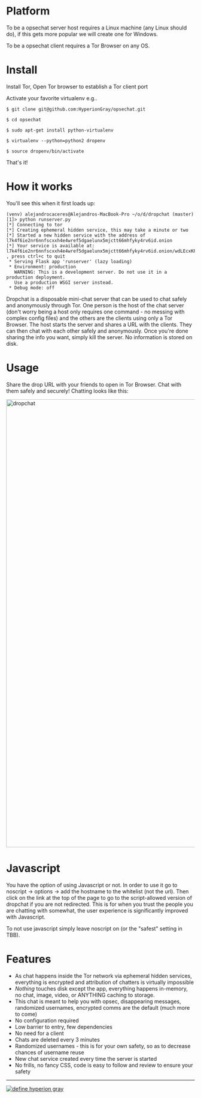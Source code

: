 Platform
========

To be a opsechat server host requires a Linux machine (any Linux should do), if this gets more popular we will create one for Windows.

To be a opsechat client requires a Tor Browser on any OS.


Install
=======

Install Tor, Open Tor browser to establish a Tor client port

Activate your favorite virtualenv e.g..

`$ git clone git@github.com:HyperionGray/opsechat.git`

`$ cd opsechat`

`$ sudo apt-get install python-virtualenv`

`$ virtualenv --python=python2 dropenv`

`$ source dropenv/bin/activate`


That's it!

How it works
============

You'll see this when it first loads up:

```
(venv) alejandrocaceres@Alejandros-MacBook-Pro ~/o/d/dropchat (master) [1]> python runserver.py
[*] Connecting to tor
[*] Creating ephemeral hidden service, this may take a minute or two
[*] Started a new hidden service with the address of l7k4f6ie2nr6nnfscxxh4e4wref5dgaelunx5mjctt66mhfyky4rv6id.onion
[*] Your service is available at: l7k4f6ie2nr6nnfscxxh4e4wref5dgaelunx5mjctt66mhfyky4rv6id.onion/wdLEcxKPd6ARir3m2t2bFlJfX0q5q6jP , press ctrl+c to quit
 * Serving Flask app 'runserver' (lazy loading)
 * Environment: production
   WARNING: This is a development server. Do not use it in a production deployment.
   Use a production WSGI server instead.
 * Debug mode: off
 ```

Dropchat is a disposable mini-chat server that can be used to chat safely and anonymously through Tor. One
person is the host of the chat server (don't worry being a host only requires one command - no messing with
complex config files) and the others are the clients using only a Tor Browser. The host starts the server 
and shares a URL with the clients. They can then chat with each other safely and anonymously. Once you're 
done sharing the info you want, simply kill the server. No information is stored on disk.

Usage
=====

Share the drop URL with your friends to open in Tor Browser. Chat with them safely and securely! Chatting looks like this:

<img width="1194" alt="dropchat" src="https://user-images.githubusercontent.com/3106718/144932238-5363d4eb-40f8-451f-80f3-3bc8259c0475.png">


Javascript
==========

You have the option of using Javascript or not. In order to use it go to noscript -> options -> add the hostname
to the whitelist (not the url). Then click on the link at the top of the page to go to the script-allowed version
of dropchat if you are not redirected. This is for when you trust the people you are chatting with somewhat, the 
user experience is significantly improved with Javascript.

To not use javascript simply leave noscript on (or the "safest" setting in TBB).

Features
========

- As chat happens inside the Tor network via ephemeral hidden services, everything is encrypted and attribution of chatters is virtually impossible
- *Nothing* touches disk except the app, everything happens in-memory, no chat, image, video, or ANYTHING caching to storage.
- This chat is meant to help you with opsec, disappearing messages, randomized usernames, encrypted comms are the default (much more to come)
- No configuration required
- Low barrier to entry, few dependencies
- No need for a client
- Chats are deleted every 3 minutes
- Randomized usernames - this is for your own safety, so as to decrease chances of username reuse
- New chat service created every time the server is started
- No frills, no fancy CSS, code is easy to follow and review to ensure your safety

---

[![define hyperion gray](https://hyperiongray.s3.amazonaws.com/define-hg.svg)](https://www.hyperiongray.com/?pk_campaign=github&pk_kwd=dropchat "Hyperion Gray")
